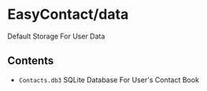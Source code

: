 # EasyContact/data
Default Storage For User Data
## Contents
- `Contacts.db3` SQLite Database For User's Contact Book
